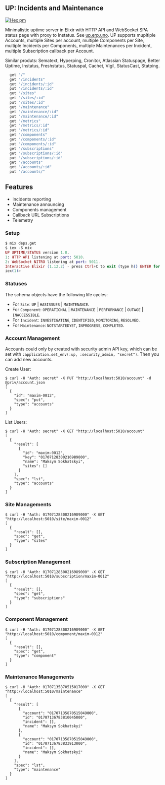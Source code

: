 ## UP: Incidents and Maintenance

[![Hex pm](http://img.shields.io/hexpm/v/up.svg?style=flat&x=1)](https://hex.pm/packages/up)

Minimalistic uptime server in Elixir with HTTP API and WebSocket SPA status page with proxy to Instatus.
See <a href="https://up.erp.uno">up.erp.uno</a>. UP supports mupltiple Accounts, multiple Sites per account,
multiple Components per Site, multiple Incidents per Components, multiple Maintenances per Incident,
multiple Subscription callback per Account.

Similar produts: Sematext, Hyperping, Cronitor, Atlassian Statuspage,
Better Uptime, Instatus, Freshstatus, Statuspal, Cachet, Vigil, StatusCast, Statping.

```elixir
  get "/"
  get "/incidents"
  get "/incidents/:id"
  put "/incidents/:id"
  get "/sites"
  get "/sites/:id"
  put "/sites/:id"
  get "/maintenance"
  get "/maintenance/:id"
  put "/maintenance/:id"
  get "/metrics"
  get "/metrics/:id"
  put "/metrics/:id"
  get "/components"
  get "/components/:id"
  put "/components/:id"
  get "/subscriptions"
  get "/subscriptions/:id"
  put "/subscriptions/:id"
  get "/accounts"
  get "/accounts/:id"
  put "/accounts/"
```

## Features

* Incidents reporting
* Maintenance announcing
* Components management
* Callback URL Subscriptions
* Telemetry

### Setup

```elixir
$ mix deps.get
$ iex -S mix
UP UPTIME/STATUS version 1.0.
1: HTTP API listening at port: 5010.
2: WebSocket NITRO listening at port: 5011.
Interactive Elixir (1.12.2) - press Ctrl+C to exit (type h() ENTER for help)
iex(1)>
```

### Statuses

The schema objects have the following life cycles:

 * For `Site`: `UP` | `HASISSUES` | `MAINTENANCE`.
 * For `Component`: `OPERATIONAL` | `MAINTENANCE` | `PERFORMANCE` | `OUTAGE` | `INACCESSIBLE`.
 * For `Incident`: `INVESTIGATING`, `IDENTIFIED`, `MONITORING`, `RESOLVED`.
 * For `Maintenance`: `NOTSTARTEDYET`, `INPROGRESS`, `COMPLETED`.

### Account Management

Accounts could only by created with security admin API key, which can
be set with `:application.set_env(:up, :security_admin, "secret")`.
Then you can add new accounts.

Create User:

```
$ curl -H "Auth: secret" -X PUT "http://localhost:5010/account" -d @priv/account.json
[
  {
    "id": "maxim-0012",
    "spec": "put",
    "type": "accounts"
  }
]
```

List Users:

```
$ curl -H "Auth: secret" -X GET "http://localhost:5010/account"
[
  {
    "result": [
      {
        "id": "maxim-0012",
        "key": "01707128300216989000",
        "name": "Maksym Sokhatskyi",
        "sites": []
      }
    ],
    "spec": "lst",
    "type": "accounts"
  }
]
```

### Site Managements

```
$ curl -H "Auth: 01707128300216989000" -X GET "http://localhost:5010/site/maxim-0012"
[
  {
    "result": [],
    "spec": "get",
    "type": "sites"
  }
]
```

### Subscription Management

```
$ curl -H "Auth: 01707128300216989000" -X GET "http://localhost:5010/subscription/maxim-0012"
[
  {
    "result": [],
    "spec": "get",
    "type": "subscriptions"
  }
]
```

### Component Management

```
$ curl -H "Auth: 01707128300216989000" -X GET "http://localhost:5010/component/maxim-0012"
[
  {
    "result": [],
    "spec": "get",
    "type": "component"
  }
]
```

### Maintenance Managements

```
$ curl -H "Auth: 01707135870515017000" -X GET "http://localhost:5010/maintenance"
[
  {
    "result": [
      {
        "account": "01707135870515049000",
        "id": "01707136783810045000",
        "incident": [],
        "name": "Maksym Sokhatskyi"
      },
      {
        "account": "01707135870515049000",
        "id": "01707136783833913000",
        "incident": [],
        "name": "Maksym Sokhatskyi"
      }
    ],
    "spec": "lst",
    "type": "maintenance"
  }
]
```

